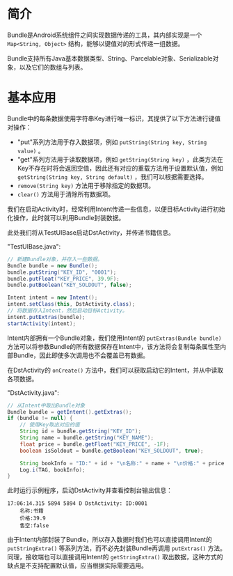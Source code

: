 # 简介
Bundle是Android系统组件之间实现数据传递的工具，其内部实现是一个 `Map<String, Object>` 结构，能够以键值对的形式传递一组数据。

Bundle支持所有Java基本数据类型、String、Parcelable对象、Serializable对象，以及它们的数组与列表。

# 基本应用
Bundle中的每条数据使用字符串Key进行唯一标识，其提供了以下方法进行键值对操作：

- "put"系列方法用于存入数据项，例如 `putString(String key, String value)` 。
- "get"系列方法用于读取数据项，例如 `getString(String key)` ，此类方法在Key不存在时将会返回空值，因此还有对应的重载方法用于设置默认值，例如 `getString(String key, String default)` ，我们可以根据需要选择。
- `remove(String key)` 方法用于移除指定的数据项。
- `clear()` 方法用于清除所有数据项。

我们在启动Activity时，经常利用Intent传递一些信息，以便目标Activity进行初始化操作，此时就可以利用Bundle封装数据。

此处我们将从TestUIBase启动DstActivity，并传递书籍信息。

"TestUIBase.java":

```java
// 新建Bundle对象，并存入一些数据。
Bundle bundle = new Bundle();
bundle.putString("KEY_ID", "0001");
bundle.putFloat("KEY_PRICE", 39.9F);
bundle.putBoolean("KEY_SOLDOUT", false);

Intent intent = new Intent();
intent.setClass(this, DstActivity.class);
// 将数据存入Intent，然后启动目标Activity。
intent.putExtras(bundle);
startActivity(intent);
```

Intent内部拥有一个Bundle对象，我们使用Intent的 `putExtras(Bundle bundle)` 方法可以将参数Bundle的所有数据保存在Intent中，该方法将会复制每条属性至内部Bundle，因此即使多次调用也不会覆盖已有数据。

在DstActivity的 `onCreate()` 方法中，我们可以获取启动它的Intent，并从中读取各项数据。

"DstActivity.java":

```java
// 从Intent中取出Bundle对象
Bundle bundle = getIntent().getExtras();
if (bundle != null) {
    // 使用Key取出对应的值
    String id = bundle.getString("KEY_ID");
    String name = bundle.getString("KEY_NAME");
    float price = bundle.getFloat("KEY_PRICE", -1F);
    boolean isSoldout = bundle.getBoolean("KEY_SOLDOUT", true);

    String bookInfo = "ID:" + id + "\n名称:" + name + "\n价格:" + price + "\n售空:" + isSoldout;
    Log.i(TAG, bookInfo);
}
```

此时运行示例程序，启动DstActivity并查看控制台输出信息：

```text
17:06:14.315 5894 5894 D DstActivity: ID:0001
    名称:书籍
    价格:39.9
    售空:false
```

由于Intent内部封装了Bundle，所以存入数据时我们也可以直接调用Intent的 `putStringExtra()` 等系列方法，而不必先封装Bundle再调用 `putExtras()` 方法。同理，接收端也可以直接调用Intent的 `getStringExtra()` 取出数据，这种方式的缺点是不支持配置默认值，应当根据实际需要选用。

